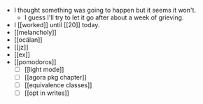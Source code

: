 - I thought something was going to happen but it seems it won't.
  - I guess I'll try to let it go after about a week of grieving.
- I [[worked]] until [[20]] today.
- [[melancholy]]
- [[ocälan]]
- [[jz]]
- [[ex]]
- [[pomodoros]]
  - [ ] [[light mode]]
  - [ ] [[agora pkg chapter]]
  - [ ] [[equivalence classes]]
  - [ ] [[opt in writes]]
